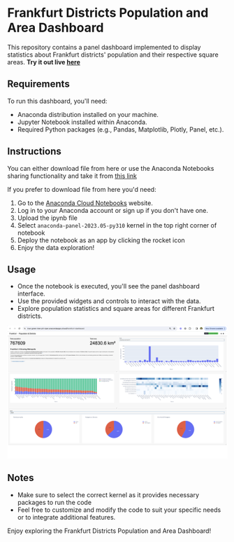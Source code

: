 # Frankfurt Districts Population and Area Dashboard

This repository contains a panel dashboard implemented to display statistics about Frankfurt districts' population and their respective square areas.
**Try it out live [here](https://true-green-tree-pit-viper.anacondaapps.cloud)**


## Requirements

To run this dashboard, you'll need:

- Anaconda distribution installed on your machine.
- Jupyter Notebook installed within Anaconda.
- Required Python packages (e.g., Pandas, Matplotlib, Plotly, Panel, etc.).

## Instructions

You can either download file from here or use the Anaconda Notebooks sharing functionality and take it from [this link](https://anaconda.cloud/share/notebooks/818dc782-7eb0-41c2-ab81-f3e8e1142dc7/overview)

If you prefer to download file from here you'd need:
1. Go to the [Anaconda Cloud Notebooks](nb.anaconda.cloud) website.
2. Log in to your Anaconda account or sign up if you don't have one.
3. Upload the ipynb file
4. Select `anaconda-panel-2023.05-py310` kernel in the top right corner of notebook
5. Deploy the notebook as an app by clicking the rocket icon
6. Enjoy the data exploration!

## Usage

- Once the notebook is executed, you'll see the panel dashboard interface.
- Use the provided widgets and controls to interact with the data.
- Explore population statistics and square areas for different Frankfurt districts.

![Dashboard Screenshot](screenshot.png)

## Notes

- Make sure to select the correct kernel as it provides necessary packages to run the code
- Feel free to customize and modify the code to suit your specific needs or to integrate additional features.

Enjoy exploring the Frankfurt Districts Population and Area Dashboard!

